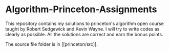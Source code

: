 # Algorithm-Princeton-Assignments

This repository contains my solutions to princeton's algorithm open course taught by Robert Sedgewick and Kevin Wayne.
I will try to write codes as clearly as possible.
All the solutions are correct and earn the bonus points.

The source file folder is in [[princeton/src]].
